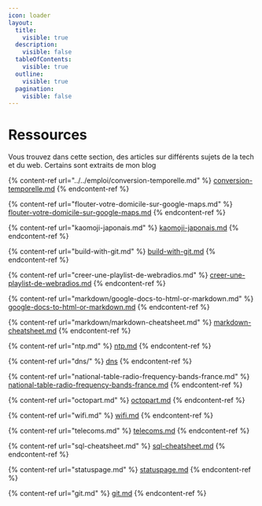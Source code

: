 ```yaml
---
icon: loader
layout:
  title:
    visible: true
  description:
    visible: false
  tableOfContents:
    visible: true
  outline:
    visible: true
  pagination:
    visible: false
---
```


# Ressources

Vous trouvez dans cette section, des articles sur différents sujets de la tech et du web. Certains sont extraits de mon blog

{% content-ref url="../../emploi/conversion-temporelle.md" %}
[conversion-temporelle.md](../../emploi/conversion-temporelle.md)
{% endcontent-ref %}

{% content-ref url="flouter-votre-domicile-sur-google-maps.md" %}
[flouter-votre-domicile-sur-google-maps.md](flouter-votre-domicile-sur-google-maps.md)
{% endcontent-ref %}

{% content-ref url="kaomoji-japonais.md" %}
[kaomoji-japonais.md](kaomoji-japonais.md)
{% endcontent-ref %}

{% content-ref url="build-with-git.md" %}
[build-with-git.md](build-with-git.md)
{% endcontent-ref %}

{% content-ref url="creer-une-playlist-de-webradios.md" %}
[creer-une-playlist-de-webradios.md](creer-une-playlist-de-webradios.md)
{% endcontent-ref %}

{% content-ref url="markdown/google-docs-to-html-or-markdown.md" %}
[google-docs-to-html-or-markdown.md](markdown/google-docs-to-html-or-markdown.md)
{% endcontent-ref %}

{% content-ref url="markdown/markdown-cheatsheet.md" %}
[markdown-cheatsheet.md](markdown/markdown-cheatsheet.md)
{% endcontent-ref %}

{% content-ref url="ntp.md" %}
[ntp.md](ntp.md)
{% endcontent-ref %}

{% content-ref url="dns/" %}
[dns](dns/)
{% endcontent-ref %}

{% content-ref url="national-table-radio-frequency-bands-france.md" %}
[national-table-radio-frequency-bands-france.md](national-table-radio-frequency-bands-france.md)
{% endcontent-ref %}

{% content-ref url="octopart.md" %}
[octopart.md](octopart.md)
{% endcontent-ref %}

{% content-ref url="wifi.md" %}
[wifi.md](wifi.md)
{% endcontent-ref %}

{% content-ref url="telecoms.md" %}
[telecoms.md](telecoms.md)
{% endcontent-ref %}

{% content-ref url="sql-cheatsheet.md" %}
[sql-cheatsheet.md](sql-cheatsheet.md)
{% endcontent-ref %}

{% content-ref url="statuspage.md" %}
[statuspage.md](statuspage.md)
{% endcontent-ref %}

{% content-ref url="git.md" %}
[git.md](git.md)
{% endcontent-ref %}
